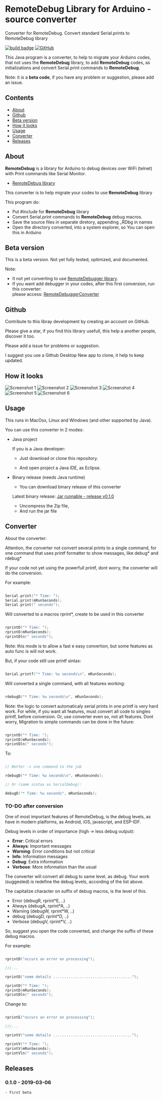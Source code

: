 # RemoteDebug Library for Arduino - source converter

Converter for RemoteDebug. Convert standard Serial.prints to RemoteDebug library


<a href="#releases">![build badge](https://img.shields.io/badge/version-v0.1.0-blue.svg)</a> 
<a href="https://github.com/JoaoLopesF/RemoteDebugConverter/blob/master/LICENSE.txt">
![GitHub](https://img.shields.io/github/license/mashape/apistatus.svg)</a>

This Java program is a converter, to help to migrate your Arduino codes, that not uses the __RemoteDebug__ library,
to add __RemoteDebug__ codes, as initializations and convert Serial.print commands to __RemoteDebug__.

Note: it is a __beta code__, if you have any problem or suggestion, please add an issue.


## Contents

- [About](#about)
- [Github](#github)
- [Beta version](#beta-version)
- [How it looks](#how-it-looks)
- [Usage](#usage)
- [Converter](#converter)
- [Releases](#releases)

## About

__RemoteDebug__ is a library for Arduino to debug devices over WiFi (telnet) with Print commands like Serial Monitor.

- [RemoteDebug library](https://github.com/JoaoLopesF/RemoteDebug)

This converter is to help migrate your codes to use __RemoteDebug__ library

This program do:

- Put #include for __RemoteDebug__ library
- Convert Serial.print commands to __RemoteDebug__ debug macros.
- Save the source files in separate diretory, appending _RDbg in names
- Open the directory converted, into a system explorer,
  so You can open this in Arduino

## Beta version

This is a beta version. 
Not yet fully tested, optimized, and documented.

Note:  

- It not yet converting to use [RemoteDebugger library](https://github.com/JoaoLopesF/RemoteDebugger).
- If you want add debugger in your codes, after this first conversion, run this converter:  
  please access: [RemoteDebuggerConverter](https://github.com/JoaoLopesF/RemoteDebuggerConverter)
  
## Github

Contribute to this libray development by creating an account on GitHub.

Please give a star, if you find this library usefull, 
this help a another people, discover it too.

Please add a issue for problems or suggestion.

I suggest you use a Github Desktop New app to clone, 
it help to keep updated.


## How it looks

![Screenshot 1](https://github.com/JoaoLopesF/RemoteDebugConverter/blob/master/screenshots/screenshot1.png)
![Screenshot 2](https://github.com/JoaoLopesF/RemoteDebugConverter/blob/master/screenshots/screenshot2.png)
![Screenshot 3](https://github.com/JoaoLopesF/RemoteDebugConverter/blob/master/screenshots/screenshot3.png)
![Screenshot 4](https://github.com/JoaoLopesF/RemoteDebugConverter/blob/master/screenshots/screenshot4.png)
![Screenshot 5](https://github.com/JoaoLopesF/RemoteDebugConverter/blob/master/screenshots/screenshot5.png)
![Screenshot 6](https://github.com/JoaoLopesF/RemoteDebugConverter/blob/master/screenshots/screenshot6.png)

## Usage

This runs in MacOsx, Linux and Windows (and other supported by Java).

You can use this converter in 2 modes:

- Java project

  If you is a Java developer:

  - Just download or clone this repository.

  - And open project a Java IDE, as Eclipse.

- Binary release (needs Java runtime)

  - You can download binary release of this converter

  Latest binary release: [Jar runnable - release v0.1.0](https://github.com/JoaoLopesF/RemoteDebugConverter/releases/download/v0.1.0/RemoteDebugConverter.jar.zip)

  - Uncompress the Zip file,
  - And run the jar file

## Converter

About the converter:

Attention, the converter not convert several prints to a single command,
for one command that uses printf formatter to show messages,
like debug* and rdebug*

If your code not yet using the powerfull printf,
dont worry, the converter will do the conversion.

For example:

```cpp

Serial.print("* Time: ");
Serial.print(mRunSeconds);
Serial.print(" seconds");

```

Will converted to a macros rprint*, create to be used in this converter

```cpp

rprintD("* Time: ");
rprintD(mRunSeconds);
rprintDln(" seconds");

```

Note: this mode is to allow a fast e easy convertion,
but some features as auto func is will not work.

But, if your code still use printf sintax:

```cpp

Serial.printf("* Time: %u seconds\n", mRunSeconds);

```

Will converted a single command, with all features working:

```cpp

rdebugD("* Time: %u seconds\n", mRunSeconds);

```

Note: the logic to convert automaticaly serial prints in one printf is very hard work.
For while, if you want all features, must convert all code to singles printf, before conversion.
Or, use converter even so, not all features. 
Dont worry, Migration to simple commands can be done in the future:

```cpp

rprintD("* Time: ");
rprintD(mRunSeconds);
rprintDln(" seconds");

```

 To:

```cpp

// Better -> one command to the job

rdebugD("* Time: %u seconds\n", mRunSeconds);

// Or (same sintax os SerialDebug):

debugD("* Time: %u seconds", mRunSeconds);

```

### TO-DO after conversion

One of most important features of RemoteDebug,
is the debug levels, as have in modern platforms,
as Android, iOS, javascript, and ESP-IDF.

Debug levels in order of importance (high -> less debug output):

- __Error__:    Critical errors
- __Always__:   Important messages
- __Warning__:  Error conditions but not critical
- __Info__:     Information messages
- __Debug__:    Extra information
- __Verbose__:  More information than the usual  

The converter will convert all debug to same level,
as debug. Your work (suggested) is redefine the debug levels,
according of the list above.

The capitalize character on suffix of debug macros,
is the level of this.

- Error (debugR, rprint*E, ..)
- Always (debugA, rprint*A, ..)
- Warning (debugW, rprint*W, ..)
- debug (debugD, rprint*D, ..)
- Verbose (debugV, rprint*V, ..)

So, suggest you open the code converted,
and change the suffix of these debug macros.

For example:

```cpp

rprintD("occurs an error on processing");

///...

rprintD("some details ....................................");

rprintD("* Time: ");
rprintD(mRunSeconds);
rprintDln(" seconds");
````

Change to:

```cpp

rprintE("occurs an error on processing");

///...

rprintV("some details ....................................");

rprintV("* Time: ");
rprintV(mRunSeconds);
rprintVln(" seconds");

````

## Releases

### 0.1.0 - 2019-03-06

    - First beta

